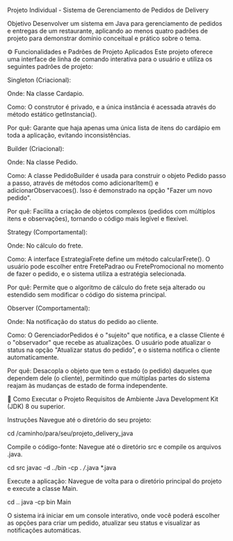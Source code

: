Projeto Individual - Sistema de Gerenciamento de Pedidos de Delivery 

Objetivo
Desenvolver um sistema em Java para gerenciamento de pedidos e entregas de um restaurante, aplicando ao menos quatro padrões de projeto para demonstrar domínio conceitual e prático sobre o tema.

⚙️ Funcionalidades e Padrões de Projeto Aplicados
Este projeto oferece uma interface de linha de comando interativa para o usuário e utiliza os seguintes padrões de projeto:

Singleton (Criacional):

Onde: Na classe Cardapio.

Como: O construtor é privado, e a única instância é acessada através do método estático getInstancia().

Por quê: Garante que haja apenas uma única lista de itens do cardápio em toda a aplicação, evitando inconsistências.

Builder (Criacional):

Onde: Na classe Pedido.

Como: A classe PedidoBuilder é usada para construir o objeto Pedido passo a passo, através de métodos como adicionarItem() e adicionarObservacoes(). Isso é demonstrado na opção "Fazer um novo pedido".

Por quê: Facilita a criação de objetos complexos (pedidos com múltiplos itens e observações), tornando o código mais legível e flexível.

Strategy (Comportamental):

Onde: No cálculo do frete.

Como: A interface EstrategiaFrete define um método calcularFrete(). O usuário pode escolher entre FretePadrao ou FretePromocional no momento de fazer o pedido, e o sistema utiliza a estratégia selecionada.

Por quê: Permite que o algoritmo de cálculo do frete seja alterado ou estendido sem modificar o código do sistema principal.

Observer (Comportamental):

Onde: Na notificação do status do pedido ao cliente.

Como: O GerenciadorPedidos é o "sujeito" que notifica, e a classe Cliente é o "observador" que recebe as atualizações. O usuário pode atualizar o status na opção "Atualizar status do pedido", e o sistema notifica o cliente automaticamente.

Por quê: Desacopla o objeto que tem o estado (o pedido) daqueles que dependem dele (o cliente), permitindo que múltiplas partes do sistema reajam às mudanças de estado de forma independente.

🚀 Como Executar o Projeto
Requisitos de Ambiente
Java Development Kit (JDK) 8 ou superior.

Instruções
Navegue até o diretório do seu projeto:

cd /caminho/para/seu/projeto_delivery_java

Compile o código-fonte:
Navegue até o diretório src e compile os arquivos .java.

cd src
javac -d ../bin -cp . */*.java *.java

Execute a aplicação:
Navegue de volta para o diretório principal do projeto e execute a classe Main.

cd ..
java -cp bin Main

O sistema irá iniciar em um console interativo, onde você poderá escolher as opções para criar um pedido, atualizar seu status e visualizar as notificações automáticas.